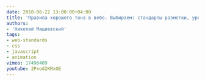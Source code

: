 ```yaml
---
date: 2010-06-22 13:00:00+04:00
title: 'Правила хорошего тона в вебе. Выбираем: стандарты разметки, уровень поддержки CSS, форматы графики, JS-библиотеку и средства анимации'
authors:
- 'Николай Мациевский'
tags:
- web-standards
- css
- javascript
- animation
vimeo: 17496409
youtube: 2Pxod2KMxOE
---
```

